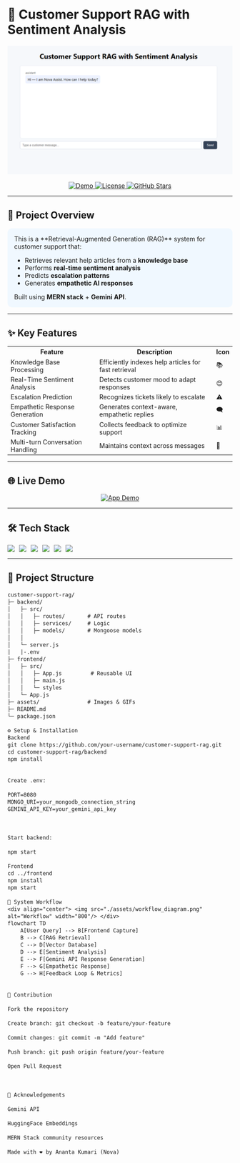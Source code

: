 # 🌟 Customer Support RAG with Sentiment Analysis

<div align="center">
  <img src="./src/image.png" alt="Project Banner" width="800"/>
</div>

<p align="center">
  <a href="https://your-deployed-app-link">
    <img src="https://img.shields.io/badge/Live-Demo-blue?style=for-the-badge" alt="Demo"/>
  </a>
  <a href="LICENSE">
    <img src="https://img.shields.io/badge/License-MIT-green?style=for-the-badge" alt="License"/>
  </a>
  <a href="https://github.com/your-username/customer-support-rag/stargazers">
    <img src="https://img.shields.io/github/stars/your-username/customer-support-rag?style=for-the-badge" alt="GitHub Stars"/>
  </a>
</p>

---

## 🎯 Project Overview

<div style="background-color:#f0f8ff; padding:15px; border-radius:10px;">
This is a **Retrieval-Augmented Generation (RAG)** system for customer support that:
<ul>
  <li>Retrieves relevant help articles from a <b>knowledge base</b></li>
  <li>Performs <b>real-time sentiment analysis</b></li>
  <li>Predicts <b>escalation patterns</b></li>
  <li>Generates <b>empathetic AI responses</b></li>
</ul>
Built using <b>MERN stack</b> + <b>Gemini API</b>.
</div>

---

## ✨ Key Features

<table>
<tr>
<th>Feature</th>
<th>Description</th>
<th>Icon</th>
</tr>
<tr>
<td>Knowledge Base Processing</td>
<td>Efficiently indexes help articles for fast retrieval</td>
<td>📚</td>
</tr>
<tr>
<td>Real-Time Sentiment Analysis</td>
<td>Detects customer mood to adapt responses</td>
<td>😊</td>
</tr>
<tr>
<td>Escalation Prediction</td>
<td>Recognizes tickets likely to escalate</td>
<td>⚠️</td>
</tr>
<tr>
<td>Empathetic Response Generation</td>
<td>Generates context-aware, empathetic replies</td>
<td>🗨️</td>
</tr>
<tr>
<td>Customer Satisfaction Tracking</td>
<td>Collects feedback to optimize support</td>
<td>📊</td>
</tr>
<tr>
<td>Multi-turn Conversation Handling</td>
<td>Maintains context across messages</td>
<td>🔄</td>
</tr>
</table>

---

## 🌐 Live Demo

<div align="center">
  <a href="https://your-deployed-app-link">
    <img src="./assets/demo.gif" alt="App Demo" width="700"/>
  </a>
</div>

---

## 🛠️ Tech Stack

<div style="display:flex; flex-wrap:wrap; gap:10px;">
  <img src="https://img.shields.io/badge/React-61DAFB?style=for-the-badge&logo=react&logoColor=white"/>
  <img src="https://img.shields.io/badge/Node.js-339933?style=for-the-badge&logo=node.js&logoColor=white"/>
  <img src="https://img.shields.io/badge/MongoDB-47A248?style=for-the-badge&logo=mongodb&logoColor=white"/>
  <img src="https://img.shields.io/badge/Pinecone-FF6C37?style=for-the-badge"/>
  <img src="https://img.shields.io/badge/Gemini-4285F4?style=for-the-badge&logo=google"/>
  <img src="https://img.shields.io/badge/Vercel-000000?style=for-the-badge&logo=vercel&logoColor=white"/>
</div>

---

## 📂 Project Structure

```plaintext
customer-support-rag/
├─ backend/
│   ├─ src/
│   │   ├─ routes/       # API routes
│   │   ├─ services/     # Logic
│   │   ├─ models/       # Mongoose models
│   │        
│   └─ server.js
|   |-.env
├─ frontend/
│   ├─ src/
│   │   ├─ App.js         # Reusable UI
│   │   ├─ main.js        
│   │   └─ styles     
│   └─ App.js
├─ assets/               # Images & GIFs
├─ README.md
└─ package.json

⚙️ Setup & Installation
Backend
git clone https://github.com/your-username/customer-support-rag.git
cd customer-support-rag/backend
npm install


Create .env:

PORT=8080
MONGO_URI=your_mongodb_connection_string
GEMINI_API_KEY=your_gemini_api_key



Start backend:

npm start

Frontend
cd ../frontend
npm install
npm start

🔄 System Workflow
<div align="center"> <img src="./assets/workflow_diagram.png" alt="Workflow" width="800"/> </div>
flowchart TD
    A[User Query] --> B[Frontend Capture]
    B --> C[RAG Retrieval]
    C --> D[Vector Database]
    D --> E[Sentiment Analysis]
    E --> F[Gemini API Response Generation]
    F --> G[Empathetic Response]
    G --> H[Feedback Loop & Metrics]


📝 Contribution

Fork the repository

Create branch: git checkout -b feature/your-feature

Commit changes: git commit -m "Add feature"

Push branch: git push origin feature/your-feature

Open Pull Request



🙏 Acknowledgements

Gemini API

HuggingFace Embeddings

MERN Stack community resources

Made with ❤️ by Ananta Kumari (Nova)

